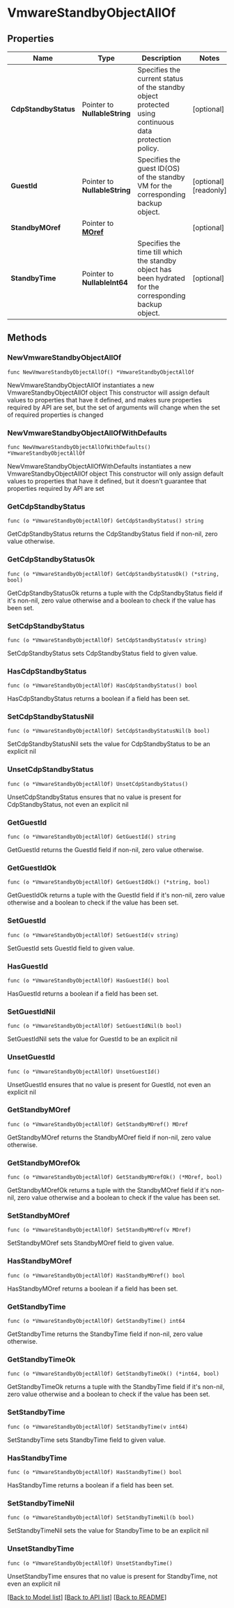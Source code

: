 # VmwareStandbyObjectAllOf

## Properties

Name | Type | Description | Notes
------------ | ------------- | ------------- | -------------
**CdpStandbyStatus** | Pointer to **NullableString** | Specifies the current status of the standby object protected using continuous data protection policy. | [optional] 
**GuestId** | Pointer to **NullableString** | Specifies the guest ID(OS) of the standby VM for the corresponding backup object. | [optional] [readonly] 
**StandbyMOref** | Pointer to [**MOref**](MOref.md) |  | [optional] 
**StandbyTime** | Pointer to **NullableInt64** | Specifies the time till which the standby object has been hydrated for the corresponding backup object. | [optional] 

## Methods

### NewVmwareStandbyObjectAllOf

`func NewVmwareStandbyObjectAllOf() *VmwareStandbyObjectAllOf`

NewVmwareStandbyObjectAllOf instantiates a new VmwareStandbyObjectAllOf object
This constructor will assign default values to properties that have it defined,
and makes sure properties required by API are set, but the set of arguments
will change when the set of required properties is changed

### NewVmwareStandbyObjectAllOfWithDefaults

`func NewVmwareStandbyObjectAllOfWithDefaults() *VmwareStandbyObjectAllOf`

NewVmwareStandbyObjectAllOfWithDefaults instantiates a new VmwareStandbyObjectAllOf object
This constructor will only assign default values to properties that have it defined,
but it doesn't guarantee that properties required by API are set

### GetCdpStandbyStatus

`func (o *VmwareStandbyObjectAllOf) GetCdpStandbyStatus() string`

GetCdpStandbyStatus returns the CdpStandbyStatus field if non-nil, zero value otherwise.

### GetCdpStandbyStatusOk

`func (o *VmwareStandbyObjectAllOf) GetCdpStandbyStatusOk() (*string, bool)`

GetCdpStandbyStatusOk returns a tuple with the CdpStandbyStatus field if it's non-nil, zero value otherwise
and a boolean to check if the value has been set.

### SetCdpStandbyStatus

`func (o *VmwareStandbyObjectAllOf) SetCdpStandbyStatus(v string)`

SetCdpStandbyStatus sets CdpStandbyStatus field to given value.

### HasCdpStandbyStatus

`func (o *VmwareStandbyObjectAllOf) HasCdpStandbyStatus() bool`

HasCdpStandbyStatus returns a boolean if a field has been set.

### SetCdpStandbyStatusNil

`func (o *VmwareStandbyObjectAllOf) SetCdpStandbyStatusNil(b bool)`

 SetCdpStandbyStatusNil sets the value for CdpStandbyStatus to be an explicit nil

### UnsetCdpStandbyStatus
`func (o *VmwareStandbyObjectAllOf) UnsetCdpStandbyStatus()`

UnsetCdpStandbyStatus ensures that no value is present for CdpStandbyStatus, not even an explicit nil
### GetGuestId

`func (o *VmwareStandbyObjectAllOf) GetGuestId() string`

GetGuestId returns the GuestId field if non-nil, zero value otherwise.

### GetGuestIdOk

`func (o *VmwareStandbyObjectAllOf) GetGuestIdOk() (*string, bool)`

GetGuestIdOk returns a tuple with the GuestId field if it's non-nil, zero value otherwise
and a boolean to check if the value has been set.

### SetGuestId

`func (o *VmwareStandbyObjectAllOf) SetGuestId(v string)`

SetGuestId sets GuestId field to given value.

### HasGuestId

`func (o *VmwareStandbyObjectAllOf) HasGuestId() bool`

HasGuestId returns a boolean if a field has been set.

### SetGuestIdNil

`func (o *VmwareStandbyObjectAllOf) SetGuestIdNil(b bool)`

 SetGuestIdNil sets the value for GuestId to be an explicit nil

### UnsetGuestId
`func (o *VmwareStandbyObjectAllOf) UnsetGuestId()`

UnsetGuestId ensures that no value is present for GuestId, not even an explicit nil
### GetStandbyMOref

`func (o *VmwareStandbyObjectAllOf) GetStandbyMOref() MOref`

GetStandbyMOref returns the StandbyMOref field if non-nil, zero value otherwise.

### GetStandbyMOrefOk

`func (o *VmwareStandbyObjectAllOf) GetStandbyMOrefOk() (*MOref, bool)`

GetStandbyMOrefOk returns a tuple with the StandbyMOref field if it's non-nil, zero value otherwise
and a boolean to check if the value has been set.

### SetStandbyMOref

`func (o *VmwareStandbyObjectAllOf) SetStandbyMOref(v MOref)`

SetStandbyMOref sets StandbyMOref field to given value.

### HasStandbyMOref

`func (o *VmwareStandbyObjectAllOf) HasStandbyMOref() bool`

HasStandbyMOref returns a boolean if a field has been set.

### GetStandbyTime

`func (o *VmwareStandbyObjectAllOf) GetStandbyTime() int64`

GetStandbyTime returns the StandbyTime field if non-nil, zero value otherwise.

### GetStandbyTimeOk

`func (o *VmwareStandbyObjectAllOf) GetStandbyTimeOk() (*int64, bool)`

GetStandbyTimeOk returns a tuple with the StandbyTime field if it's non-nil, zero value otherwise
and a boolean to check if the value has been set.

### SetStandbyTime

`func (o *VmwareStandbyObjectAllOf) SetStandbyTime(v int64)`

SetStandbyTime sets StandbyTime field to given value.

### HasStandbyTime

`func (o *VmwareStandbyObjectAllOf) HasStandbyTime() bool`

HasStandbyTime returns a boolean if a field has been set.

### SetStandbyTimeNil

`func (o *VmwareStandbyObjectAllOf) SetStandbyTimeNil(b bool)`

 SetStandbyTimeNil sets the value for StandbyTime to be an explicit nil

### UnsetStandbyTime
`func (o *VmwareStandbyObjectAllOf) UnsetStandbyTime()`

UnsetStandbyTime ensures that no value is present for StandbyTime, not even an explicit nil

[[Back to Model list]](../README.md#documentation-for-models) [[Back to API list]](../README.md#documentation-for-api-endpoints) [[Back to README]](../README.md)


